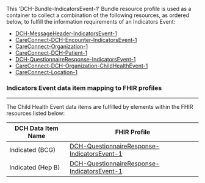 This 'DCH-Bundle-IndicatorsEvent-1' Bundle resource profile is used as a container to collect a combination of the following resources, as ordered below, to fulfill the information requirements of an Indicators Event:

- [DCH-MessageHeader-IndicatorsEvent-1]
- [CareConnect-DCH-Encounter-IndicatorsEvent-1]
- [CareConnect-Organization-1]
- [CareConnect-DCH-Patient-1]
- [DCH-QuestionnaireResponse-IndicatorsEvent-1]
- [CareConnect-DCH-Organization-ChildHealthEvent-1]
- [CareConnect-Location-1]

###  Indicators Event data item mapping to FHIR profiles ###
----------
The Child Health Event data items are fulfilled by elements within the FHIR resources listed below:

| DCH Data Item Name          | FHIR Profile                                       |
|-----------------------------|----------------------------------------------------|
| Indicated (BCG)             | [DCH-QuestionnaireResponse-IndicatorsEvent-1]      |
| Indicated (Hep B)           | [DCH-QuestionnaireResponse-IndicatorsEvent-1]      |
                                                                                                    

[DCH-MessageHeader-IndicatorsEvent-1]:dch-messageheader-indicatorsevent-1.html
[CareConnect-DCH-Encounter-IndicatorsEvent-1]:careconnect-dch-encounter-indicatorsevent-1.html
[CareConnect-Organization-1]:careconnect-organization-1.html
[CareConnect-DCH-Patient-1]:careconnect-dch-patient-1.html
[DCH-QuestionnaireResponse-IndicatorsEvent-1]:dch-questionnaireresponse-indicatorsevent-1.html
[CareConnect-Location-1]:careconnect-location-1.html
[CareConnect-DCH-Organization-ChildHealthEvent-1]:careconnect-dch-organization-childhealthevent-1.html